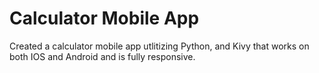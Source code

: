 # Calculator Mobile App
Created a calculator mobile app utlitizing Python, and Kivy that works on both IOS and Android and is fully responsive.
